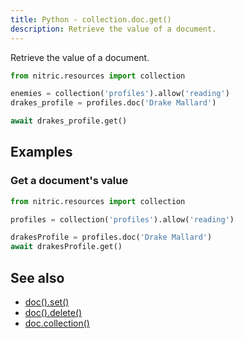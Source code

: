 ```yaml
---
title: Python - collection.doc.get()
description: Retrieve the value of a document.
---
```


Retrieve the value of a document.

```python
from nitric.resources import collection

enemies = collection('profiles').allow('reading')
drakes_profile = profiles.doc('Drake Mallard')

await drakes_profile.get()
```

## Examples

### Get a document's value

```python
from nitric.resources import collection

profiles = collection('profiles').allow('reading')

drakesProfile = profiles.doc('Drake Mallard')
await drakesProfile.get()
```

## See also

- [doc().set()](./collection-doc-set.md)
- [doc().delete()](./collection-doc-delete.md)
- [doc.collection()](./collection-doc-collection.md)
